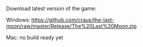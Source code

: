 Download latest version of the game:

Windows:
https://github.com/craus/the-last-moon/raw/master/Release/The%20Last%20Moon.zip

Mac:
no build ready yet
